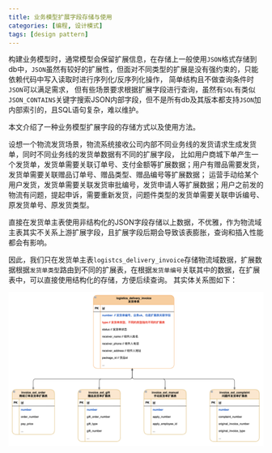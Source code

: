 ```yaml
---
title: 业务模型扩展字段存储与使用
categories: [编程, 设计模式]
tags: [design pattern]
---
```



构建业务模型时，通常模型会保留扩展信息，在存储上一般使用`JSON`格式存储到db中，`JSON`虽然有较好的扩展性，但面对不同类型的扩展是没有强约束的，只能依赖代码中写入读取时进行序列化/反序列化操作，
简单结构且不做查询条件时`JSON`可以满足需求， 但有些场景要求根据扩展字段进行查询，虽然有`SQL`有类似`JSON_CONTAINS`关键字搜索JSON内部字段，但不是所有db及其版本都支持`JSON`加内部索引的，且SQL语句复杂，难以维护。


本文介绍了一种业务模型扩展字段的存储方式以及使用方法。

设想一个物流发货场景，物流系统接收公司内部不同业务线的发货请求生成发货单，同时不同业务线的发货单数据有不同的扩展字段，
比如用户商城下单产生一个发货单，发货单需要关联订单号、支付金额等扩展数据；用户有赠品需要发货，发货单需要关联赠品订单号、赠品类型、赠品编号等扩展数据；
运营手动给某个用户发货，发货单需要关联发货审批编号，发货申请人等扩展数据；用户之前发的物流有问题，提起申诉，需要重新发货，问题件类型的发货单需要关联申诉编号、原发货单号、原发货类型。

直接在发货单主表使用非结构化的JSON字段存储以上数据，不优雅，作为物流域主表其实不关系上游扩展字段，且扩展字段后期会导致该表膨胀，查询和插入性能都会有影响。

因此，我们只在发货单主表`logistcs_delivery_invoice`存储物流域数据，扩展数据根据`发货单类型`路由到不同的扩展表，在根据`发货单编号`关联其中的数据，在扩展表中，可以直接使用结构化的存储，方便后续查询。
其实体关系图如下：

![](/assets/2024/06/29/ext.png)
